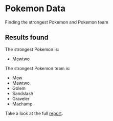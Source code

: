# Pokemon Data
Finding the strongest Pokemon and Pokemon team

## Results found
The strongest Pokemon is:
- Mewtwo

The strongest Pokemon team is:
- Mew
- Mewtwo
- Golem
- Sandslash
- Graveler
- Machamp

Take a look at the full [report](https://github.com/bariabbassi/pokemon-data/pokemon_data_report.pdf).

